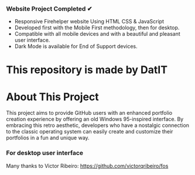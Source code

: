 ### Website Project Completed ✔
- Responsive Firehelper website Using HTML CSS & JavaScript
- Developed first with the Mobile First methodology, then for desktop.
- Compatible with all mobile devices and with a beautiful and pleasant user interface.
- Dark Mode is available for End of Support devices.
# This repository is made by DatIT

# About This Project
This project aims to provide GitHub users with an enhanced portfolio creation experience by offering an old Windows 95-inspired interface. By embracing this retro aesthetic, developers who have a nostalgic connection to the classic operating system can easily create and customize their portfolios in a fun and unique way.

### For desktop user interface


Many thanks to Victor Ribeiro: https://github.com/victorqribeiro/fos

